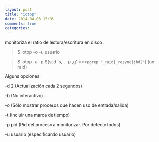 ```yaml
---
layout: post
title: "iotop"
date: 2014-04-03 15:35
comments: true
categories: 
---
```

monitoriza el ratio de lectura/escritura en disco .

>$ iotop -o -u usuario

>$ iotop -a -p $(sed 's, , -p ,g' <<<`pgrep "_raid|_resync|jbd2"`) (un raid)

Alguns opciones: 

-d 2 (Actualización cada 2 segundos)

-b (No interactivo)

-o (Sólo mostrar procesos que hacen uso de entrada/salida)

-t (Incluir una marca de tiempo)

-p pid (Pid del proceso a monitorizar. Por defecto todos)

-u usuario (especificando usuario)

